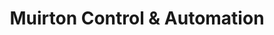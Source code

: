---
title: "Muirton Control & Automation"
url: /fochabers/muirton-control-and-automation/
shop: electrical
---